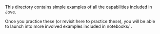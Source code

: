 
This directory contains simple examples of all the capabilities included in Jove.

Once you practice these (or revisit here to practice these), you will be able
to launch into more involved examples included in notebooks/ .
